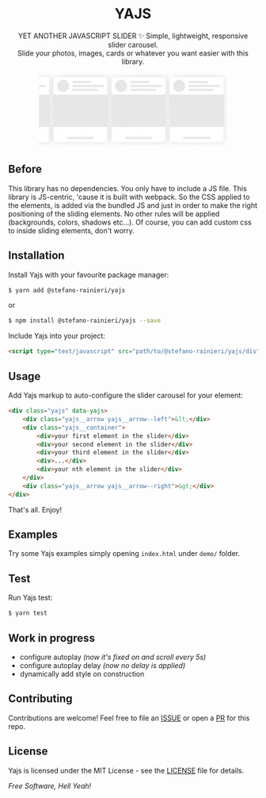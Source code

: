 <h1 align="center">
    <strong>YAJS</strong>
</h1>
<p align="center">
    YET ANOTHER JAVASCRIPT SLIDER ✨ Simple, lightweight, responsive slider carousel.<br/>
    Slide your photos, images, cards or whatever you want easier with this library.
</p>
<p align="center">
    <img src="https://raw.githubusercontent.com/stefano-rainieri/yajs/master/demo/demo.gif" height="150">
</p>

## Before
This library has no dependencies.
You only have to include a JS file.
This library is JS-centric, 'cause it is built with webpack. 
So the CSS applied to the elements, is added via the bundled JS and just in order to make the right positioning of the sliding elements.
No other rules will be applied (backgrounds, colors, shadows etc...).
Of course, you can add custom css to inside sliding elements, don't worry.


## Installation
Install Yajs with your favourite package manager:
```sh
$ yarn add @stefano-rainieri/yajs
```
or
```sh
$ npm install @stefano-rainieri/yajs --save
```

Include Yajs into your project:
```html
<script type="text/javascript" src="path/to/@stefano-rainieri/yajs/dist/main.bundle.js"></script>
```


## Usage
Add Yajs markup to auto-configure the slider carousel for your element: 
```html
<div class="yajs" data-yajs>
    <div class="yajs__arrow yajs__arrow--left">&lt;</div>
    <div class="yajs__container">
        <div>your first element in the slider</div>
        <div>your second element in the slider</div>
        <div>your third element in the slider</div>
        <div>...</div>
        <div>your nth element in the slider</div>
    </div>
    <div class="yajs__arrow yajs__arrow--right">&gt;</div>
</div>
```
That's all. Enjoy!


## Examples
Try some Yajs examples simply opening `index.html` under `demo/` folder.


## Test
Run Yajs test:
```sh
$ yarn test
```


## Work in progress
- configure autoplay *(now it's fixed on and scroll every 5s)*
- configure autoplay delay *(now no delay is applied)*
- dynamically add style on construction


## Contributing
Contributions are welcome! Feel free to file an [ISSUE](https://github.com/stefano-rainieri/yajs/issues) or open a [PR](https://github.com/stefano-rainieri/yajs/pulls) for this repo.


## License
Yajs is licensed under the MIT License - see the [LICENSE](https://github.com/stefano-rainieri/yajs/blob/master/LICENSE) file for details.


*Free Software, Hell Yeah!*
